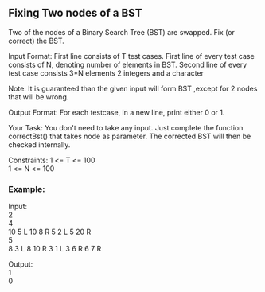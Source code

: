 ## Fixing Two nodes of a BST

Two of the nodes of a Binary Search Tree (BST) are swapped. Fix (or correct) the BST.

Input Format:
First line consists of T test cases. First line of every test case consists of N, denoting number of elements in BST. Second line of every test case consists 3*N elements 2 integers and a character

Note: It is guaranteed than the given input will form BST ,except for 2 nodes that will be wrong.

Output Format:
For each testcase, in a new line, print either 0 or 1.

Your Task:
You don't need to take any input. Just complete the function correctBst() that takes node as parameter. The corrected BST will then be checked internally.

Constraints:
1 <= T <= 100<br>
1 <= N <= 100<br>

### Example:

Input:<br>
2<br>
4<br>
10 5 L 10 8 R  5 2 L 5 20 R<br>
5<br>
8 3 L 8 10 R 3 1 L 3 6 R 6 7 R<br>

Output:<br>
1<br>
0<br>
